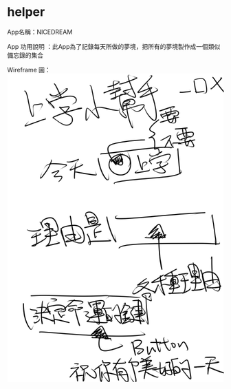 # helper

App名稱：NICEDREAM
  
  App 功用說明 ：此App為了記錄每天所做的夢境，把所有的夢境製作成一個類似備忘錄的集合
  
  Wireframe 圖：![image](https://github.com/junzhe0213/nigg/blob/master/helper.jpg)
